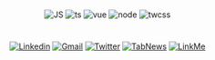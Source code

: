 
<div align='center'>
 
#
![JS](https://img.shields.io/badge/javascript-0D1117?style=for-the-badge&logo=javascript&logoColor=F7DF1E)
![ts](https://img.shields.io/badge/typescript-0D1117?style=for-the-badge&logo=typescript&logoColor=007ACC)
![vue](https://img.shields.io/badge/vuejs-0D1117?style=for-the-badge&logo=vue.js&logoColor=4FC08D)
![node](https://img.shields.io/badge/nodejs-0D1117?style=for-the-badge&logo=node.js&logoColor=green)
![twcss](https://img.shields.io/badge/TailwindCSS-0D1117?style=for-the-badge&logo=tailwind-css&logoColor=38B2AC)

#

[![Linkedin](https://img.shields.io/badge/LinkedIn-0D1117?style=for-the-badge&logo=linkedin&logoColor=0077B5)](https://www.linkedin.com/in/jonatasquirino/)
 <a href = "mailto:quirinoj02@gmail.com">![Gmail](https://img.shields.io/badge/Gmail-0D1117?style=for-the-badge&logo=gmail&logoColor=red)</a>
[![Twitter](https://img.shields.io/badge/Twitter-0D1117?style=for-the-badge&logo=twitter&logoColor=2a6199)](https://twitter.com/ojonatasquirino)
[![TabNews](https://img.shields.io/badge/tabnews-0D1117?style=for-the-badge&logo=Databricks&logoColor=fff)](https://www.tabnews.com.br/ojonatasquirino)
[![LinkMe](https://img.shields.io/badge/linkMe-0D1117?style=for-the-badge&logo=upcloud&logoColor=fff)](https://bit.ly/linkquirino)





</div>
